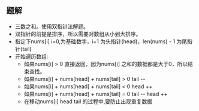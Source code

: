 ## 题解
* 三数之和。使用双指针法解题。
* 双指针的前提是排序，所以需要对数组从小到大排序。
* 指定下nums[i] i=0,为基础数字，i+1 为头指针(head)，len(nums) - 1 为尾指针(tail)
* 开始遍历数组:
    * 如果nums[i] > 0 直接返回，因为nums[i] 之和的数据都是大于0，所以结束查找。
    * 如果nums[i] + nums[head] + nums[tail] > 0  tail --
    * 如果nums[i] + nums[head] + nums[tail] < 0  head ++
    * 如果nums[i] + nums[head] + nums[tail] = 0  tail -- head ++
    * 在移动nums[i] head tail 的过程中,要防止出现重复数据



